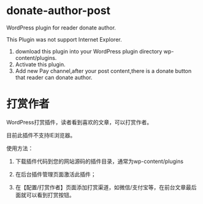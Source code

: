 # donate-author-post

WordPress plugin for reader donate author.

This Plugin was not support Internet Explorer.

1) download this plugin into your WordPress plugin directory wp-content/plugins.
2) Activate this plugin.
3) Add new Pay channel,after your post content,there is a donate button that reader can donate author.


# 打赏作者

WordPress打赏插件，读者看到喜欢的文章，可以打赏作者。

目前此插件不支持IE浏览器。

使用方法：

1) 下载插件代码到您的网站源码的插件目录，通常为wp-content/plugins

2) 在后台插件管理页面激活此插件；

3) 在【配置/打赏作者】页面添加打赏渠道，如微信/支付宝等，在前台文章最后面就可以看到打赏按钮。

